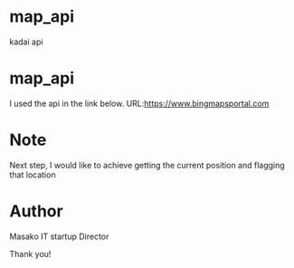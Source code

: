 # map_api
kadai api

# map_api
I used the api in the link below.
URL:https://www.bingmapsportal.com

# Note
Next step, I would like to achieve getting the current position and flagging that location

# Author
Masako
IT startup Director

Thank you!
